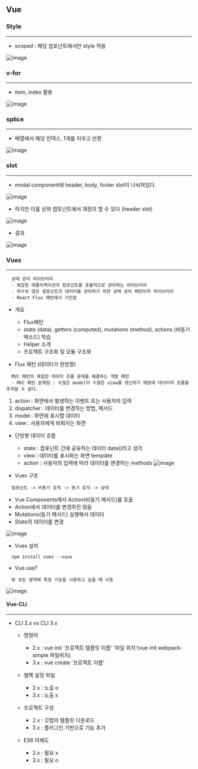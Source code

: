 ## Vue

### Style
---
+ scoped : 해당 컴포넌트에서만 style 적용

![image](https://user-images.githubusercontent.com/76584547/138550230-f230fc39-549c-4e54-9fe4-97845d29403b.png)


### v-for
---
+ item, index 활용

![image](https://user-images.githubusercontent.com/76584547/138552261-8a6ec697-408f-41ec-b280-7ffc66787f45.png)


### splice
---
+ 배열에서 해당 인덱스, 1개를 지우고 반환

![image](https://user-images.githubusercontent.com/76584547/138552744-401a2192-6471-4038-ab0d-0a6ff2e4aadb.png)

### slot
---
+ modal component에 header, body, footer slot이 나눠져있다.

![image](https://user-images.githubusercontent.com/76584547/138582157-f8ac0d27-08d5-467c-8793-1a3e85ed4101.png)


+ 하지만 이를 상위 컴토넌트에서 재정의 할 수 있다 (header slot)

![image](https://user-images.githubusercontent.com/76584547/138582171-5080bde1-6bf0-4e23-9872-505ba9eb9594.png)


+ 결과

![image](https://user-images.githubusercontent.com/76584547/138582176-fef24021-5443-41e6-b62b-f0e61f20fc29.png)


### Vuex
---
```
  상태 관리 라이브러리
  - 복잡한 애플리케이션의 컴포넌트를 효율적으로 관리하는 라이브러리
  - 무수히 많은 컴포넌트의 데이터를 관리하기 위한 상태 관리 패턴이자 라이브러리
  - React Flux 패턴에서 기인함
```

+ 개요
  + Flux패턴 
  + state (data), getters (computed), mutations (method), actions (비동기 메소드) 학습
  + Helper 소개
  + 프로젝트 구조화 및 모듈 구조화 

+ Flux 패턴 (데이터가 한방향)
```
  MVC 패턴의 복잡한 데이터 흐름 문제를 해결하는 개발 패턴
  - MVC 패턴 문제점 : 수많은 model이 수많은 view를 갱신하기 때문에 데이터의 흐름을 추적할 수 없다.
```
1. action : 화면에서 발생하는 이벤트 또는 사용자의 입력
2. dispatcher : 데이터를 변경하는 방법, 메서드
3. model : 화면에 표시할 데이터
4. view : 사용자에게 비춰지는 화면

+ 단방향 데이터 흐름
  + state : 컴포넌트 간에 공유하는 데이터 data()라고 생각
  + view : 데이터를 표시화는 화면 template
  + action : 사용자의 입력에 따라 데이터를 변경하는 methods
![image](https://user-images.githubusercontent.com/76584547/138591639-b64dd2bf-9923-4e61-95f3-16aca9392bc8.png)

+ Vuex 구조
```
  컴포넌트 -> 비동기 로직 -> 동기 로직 -> 상태
```
  + Vue Components에서 Action(비동기 메서드)를 호출
  + Action에서 데이터를 변경하진 않음
  + Mutations(동기 메서드) 실행해서 데이터
  + State의 데이터를 변경
  
![image](https://user-images.githubusercontent.com/76584547/138591703-cf66be57-6a81-4c12-a850-abf41bd7c7e8.png)

+ Vuex 설치
```
  npm install vuex --save
```

+ Vue.use?
```
  뷰 모든 영역에 특정 기능을 사용하고 싶을 때 사용 
```
![image](https://user-images.githubusercontent.com/76584547/138599254-5f771bd7-c2c6-492d-94b0-d680e58dfbd1.png)


#### Vue-CLI
---
+ CLI 2.x vs CLI 3.x
  + 명령어
    + 2.x : vue init '프로젝트 템플릿 이름' '파일 위치'(vue init webpack-simple 파일위치)
    + 3.x : vue create '프로젝트 이름'
  
  + 웹팩 설정 파일
    + 2.x : 노출 o
    + 3.x : 노출 x

  + 프로젝트 구성
    + 2.x : 깃헙의 템플릿 다운로드
    + 3.x : 플러그인 기반으로 기능 추가
  
  + ES6 이해도
    + 2.x : 필요 x
    + 3.x : 필요 o  
